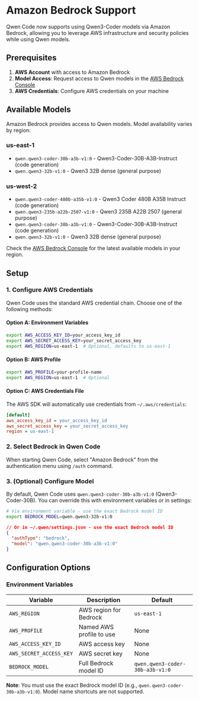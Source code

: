 # Amazon Bedrock Support

Qwen Code now supports using Qwen3-Coder models via Amazon Bedrock, allowing you to leverage AWS infrastructure and security policies while using Qwen models.

## Prerequisites

1. **AWS Account** with access to Amazon Bedrock
2. **Model Access**: Request access to Qwen models in the [AWS Bedrock Console](https://console.aws.amazon.com/bedrock/)
3. **AWS Credentials**: Configure AWS credentials on your machine

## Available Models

Amazon Bedrock provides access to Qwen models. Model availability varies by region:

### us-east-1
- `qwen.qwen3-coder-30b-a3b-v1:0` - Qwen3-Coder-30B-A3B-Instruct (code generation)
- `qwen.qwen3-32b-v1:0` - Qwen3 32B dense (general purpose)

### us-west-2
- `qwen.qwen3-coder-480b-a35b-v1:0` - Qwen3 Coder 480B A35B Instruct (code generation)
- `qwen.qwen3-235b-a22b-2507-v1:0` - Qwen3 235B A22B 2507 (general purpose)
- `qwen.qwen3-coder-30b-a3b-v1:0` - Qwen3-Coder-30B-A3B-Instruct (code generation)
- `qwen.qwen3-32b-v1:0` - Qwen3 32B dense (general purpose)

Check the [AWS Bedrock Console](https://console.aws.amazon.com/bedrock/) for the latest available models in your region.

## Setup

### 1. Configure AWS Credentials

Qwen Code uses the standard AWS credential chain. Choose one of the following methods:

#### Option A: Environment Variables

```bash
export AWS_ACCESS_KEY_ID=your_access_key_id
export AWS_SECRET_ACCESS_KEY=your_secret_access_key
export AWS_REGION=us-east-1  # Optional, defaults to us-east-1
```

#### Option B: AWS Profile

```bash
export AWS_PROFILE=your-profile-name
export AWS_REGION=us-east-1  # Optional
```

#### Option C: AWS Credentials File

The AWS SDK will automatically use credentials from `~/.aws/credentials`:

```ini
[default]
aws_access_key_id = your_access_key_id
aws_secret_access_key = your_secret_access_key
region = us-east-1
```

### 2. Select Bedrock in Qwen Code

When starting Qwen Code, select "Amazon Bedrock" from the authentication menu using `/auth` command.

### 3. (Optional) Configure Model

By default, Qwen Code uses `qwen.qwen3-coder-30b-a3b-v1:0` (Qwen3-Coder-30B). You can override this with environment variables or in settings:

```bash
# Via environment variable - use the exact Bedrock model ID
export BEDROCK_MODEL=qwen.qwen3-32b-v1:0
```

```json
// Or in ~/.qwen/settings.json - use the exact Bedrock model ID
{
  "authType": "bedrock",
  "model": "qwen.qwen3-coder-30b-a3b-v1:0"
}
```

## Configuration Options

### Environment Variables

| Variable                | Description                          | Default                             |
| ----------------------- | ------------------------------------ | ----------------------------------- |
| `AWS_REGION`            | AWS region for Bedrock               | `us-east-1`                         |
| `AWS_PROFILE`           | Named AWS profile to use             | None                                |
| `AWS_ACCESS_KEY_ID`     | AWS access key                       | None                                |
| `AWS_SECRET_ACCESS_KEY` | AWS secret key                       | None                                |
| `BEDROCK_MODEL`         | Full Bedrock model ID                | `qwen.qwen3-coder-30b-a3b-v1:0`     |

**Note**: You must use the exact Bedrock model ID (e.g., `qwen.qwen3-coder-30b-a3b-v1:0`). Model name shortcuts are not supported.
